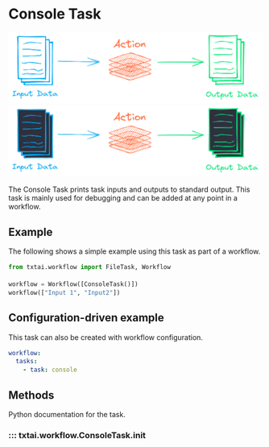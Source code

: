 # Console Task

![task](../../images/task.png#only-light)
![task](../../images/task-dark.png#only-dark)

The Console Task prints task inputs and outputs to standard output. This task is mainly used for debugging and can be added at any point in a workflow.

## Example

The following shows a simple example using this task as part of a workflow.

```python
from txtai.workflow import FileTask, Workflow

workflow = Workflow([ConsoleTask()])
workflow(["Input 1", "Input2"])
```

## Configuration-driven example

This task can also be created with workflow configuration.

```yaml
workflow:
  tasks:
    - task: console
```

## Methods

Python documentation for the task.

### ::: txtai.workflow.ConsoleTask.__init__
